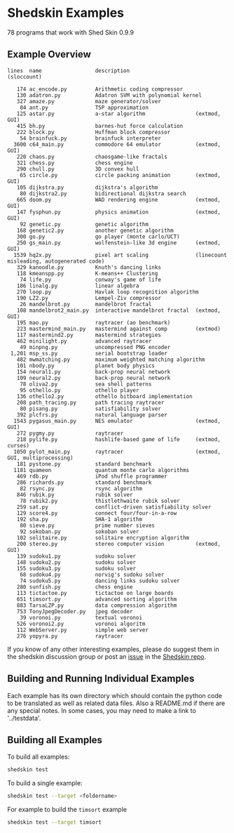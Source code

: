 # Shedskin Examples

78 programs that work with Shed Skin 0.9.9

## Example Overview

```
lines  name                 description
(sloccount)

   174 ac_encode.py         Arithmetic coding compressor
   130 adatron.py           Adatron SVM with polynomial kernel
   327 amaze.py             maze generator/solver
    84 ant.py               TSP approximation
   125 astar.py             a-star algorithm                (extmod, GUI)
   415 bh.py                barnes-hut force calculation
   222 block.py             Huffman block compressor
    54 brainfuck.py         brainfuck interpreter
  3600 c64_main.py          commodore 64 emulator           (extmod, GUI)
   220 chaos.py             chaosgame-like fractals
   321 chess.py             chess engine
   290 chull.py             3D convex hull
    65 circle.py            circle packing animation        (extmod, GUI)
   105 dijkstra.py          dijkstra's algorithm
    80 dijkstra2.py         bidirectional dijkstra search
   665 doom.py              WAD rendering engine            (extmod, GUI)
   147 fysphun.py           physics animation               (extmod, GUI)
    92 genetic.py           genetic algorithm
   168 genetic2.py          another genetic algorithm
   300 go.py                go player (monte carlo/UCT)
   250 gs_main.py           wolfenstein-like 3d engine      (extmod, GUI)
  1539 hq2x.py              pixel art scaling               (linecount misleading, autogenerated code)
   329 kanoodle.py          Knuth's dancing links
   118 kmeanspp.py          K-means++ Clustering
    74 life.py              conway's game of life
   186 linalg.py            linear algebra
   270 loop.py              Havlak loop recognition algorithm
   190 LZ2.py               Lempel-Ziv compressor
    26 mandelbrot.py        mandelbrot fractal
   108 mandelbrot2_main.py  interactive mandelbrot fractal  (extmod, GUI)
   195 mao.py               raytracer (ao benchmark)
   223 mastermind_main.py   mastermind against comp         (extmod)
   117 mastermind2.py       mastermind strategies
   462 minilight.py         advanced raytracer
    49 minpng.py            uncompressed PNG encoder
 1,201 msp_ss.py            serial bootstrap loader
   482 mwmatching.py        maximum weighted matching algorithm
   101 nbody.py             planet body physics
   154 neural1.py           back-prop neural network
   109 neural2.py           back-prop neural network
    78 oliva2.py            sea shell patterns
    95 othello.py           othello player
   136 othello2.py          othello bitboard implementation
   208 path_tracing.py      path tracing raytracer
    80 pisang.py            satisfiability solver
   392 plcfrs.py            natural language parser
  1543 pygasus_main.py      NES emulator                    (extmod, GUI)
   272 pygmy.py             raytracer
   218 pylife.py            hashlife-based game of life     (extmod, curses)
  1050 pylot_main.py        raytracer                       (extmod, GUI, multiprocessing)
   181 pystone.py           standard benchmark
  1181 quameon              quantum monte carlo algorithms
   469 rdb.py               iPod shuffle programmer
   286 richards.py          standard benchmark
    82 rsync.py             rsync algorithm
   846 rubik.py             rubik solver
    78 rubik2.py            thistlethwaite rubik solver
   259 sat.py               conflict-driven satisfiability solver
   129 score4.py            connect four/four-in-a-row
   192 sha.py               SHA-1 algorithm
    80 sieve.py             prime number sieves
    92 sokoban.py           sokoban solver
   102 solitaire.py         solitaire encryption algorithm
   200 stereo.py            stereo computer vision          (extmod, GUI)
   139 sudoku1.py           sudoku solver
   148 sudoku2.py           sudoku solver
   155 sudoku3.py           sudoku solver
    68 sudoku4.py           norvig's sudoku solver
    74 sudoku5.py           dancing links sudoku solver
   280 sunfish.py           chess engine
   113 tictactoe.py         tictactoe on large boards
   651 timsort.py           advanced sorting algorithm
   883 TarsaLZP.py          data compression algorithm
   753 TonyJpegDecoder.py   jpeg decoder
    39 voronoi.py           textual voronoi
   526 voronoi2.py          voronoi algoritm
   112 WebServer.py         simple web server
   276 yopyra.py            raytracer
```

If you know of any other interesting examples, please do suggest them in the shedskin discussion group or post an [issue](https://github.com/shedskin/shedskin/issues/new/choose) in the [Shedskin repo](https://github.com/shedskin/shedskin).


## Building and Running Individual Examples

Each example has its own directory which should contain the python code to be translated as well as related data files. Also a README.md if there are any special notes. In some cases, you may need to make a link to '../testdata'.

## Building all Examples

To build all examples:

```bash
shedskin test
```

To build a single example:

```bash
shedskin test --target <foldername>
```

For example to build the `timsort` example

```bash
shedskin test --target timsort
```



